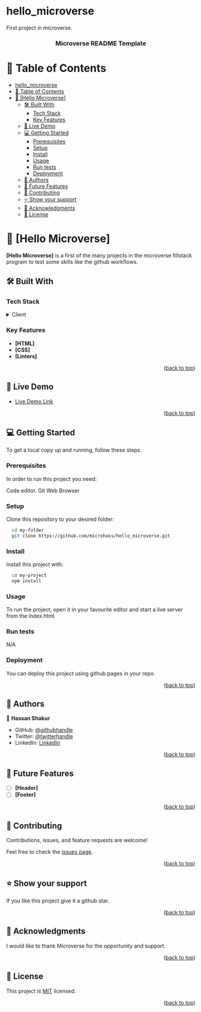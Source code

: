 # hello_microverse

First project in microverse.

<a name="readme-top"></a>

<div align="center">

  <h3><b>Microverse README Template</b></h3>

</div>

# 📗 Table of Contents

- [hello\_microverse](#hello_microverse)
- [📗 Table of Contents](#-table-of-contents)
- [📖 \[Hello Microverse\] ](#-hello-microverse-)
  - [🛠 Built With ](#-built-with-)
    - [Tech Stack ](#tech-stack-)
    - [Key Features ](#key-features-)
  - [🚀 Live Demo ](#-live-demo-)
  - [💻 Getting Started ](#-getting-started-)
    - [Prerequisites](#prerequisites)
    - [Setup](#setup)
    - [Install](#install)
    - [Usage](#usage)
    - [Run tests](#run-tests)
    - [Deployment](#deployment)
  - [👥 Authors ](#-authors-)
  - [🔭 Future Features ](#-future-features-)
  - [🤝 Contributing ](#-contributing-)
  - [⭐️ Show your support ](#️-show-your-support-)
  - [🙏 Acknowledgments ](#-acknowledgments-)
  - [📝 License ](#-license-)

<!-- PROJECT DESCRIPTION -->

# 📖 [Hello Microverse] <a name="about-project"></a>

**[Hello Microverse]** is a first of the many projects in the microverse fillstack program to test some skills like the github workflows.

## 🛠 Built With <a name="built-with"></a>

### Tech Stack <a name="tech-stack"></a>

<details>
  <summary>Client</summary>
  <ul>
    <li><a href="#">HTML</a></li>
    <li><a href="#">CSS</a></li>
    <li><a href="#">Linters</a></li>
  </ul>
</details>

### Key Features <a name="key-features"></a>

- **[HTML]**
- **[CSS]**
- **[Linters]**

<p align="right">(<a href="#readme-top">back to top</a>)</p>

<!-- LIVE DEMO -->

## 🚀 Live Demo <a name="live-demo"></a>

- [Live Demo Link](https://microhass.github.io/hello_microverse/)

<p align="right">(<a href="#readme-top">back to top</a>)</p>

<!-- GETTING STARTED -->

## 💻 Getting Started <a name="getting-started"></a>

To get a local copy up and running, follow these steps.

### Prerequisites

In order to run this project you need:

Code editor.
Git
Web Browser

### Setup

Clone this repository to your desired folder:

```sh
  cd my-folder
  git clone https://github.com/microhass/hello_microverse.git
```

### Install

Install this project with:

```sh
  cd my-project
  npm install
```

### Usage

To run the project, open it in your favourite editor and start a live server from the index.html

### Run tests

N/A

### Deployment

You can deploy this project using github pages in your repo.

<p align="right">(<a href="#readme-top">back to top</a>)</p>

<!-- AUTHORS -->

## 👥 Authors <a name="authors"></a>

👤 **Hassan Shakur**

- GitHub: [@githubhandle](https://github.com/hassanShakur)
- Twitter: [@twitterhandle](https://twitter.com/HassShakur)
- LinkedIn: [LinkedIn](https://www.linkedin.com/in/hassan-shakur-4283ab232/)

<p align="right">(<a href="#readme-top">back to top</a>)</p>

<!-- FUTURE FEATURES -->

## 🔭 Future Features <a name="future-features"></a>

- [ ] **[Header]**
- [ ] **[Footer]**

<p align="right">(<a href="#readme-top">back to top</a>)</p>

<!-- CONTRIBUTING -->

## 🤝 Contributing <a name="contributing"></a>

Contributions, issues, and feature requests are welcome!

Feel free to check the [issues page](../../issues/).

<p align="right">(<a href="#readme-top">back to top</a>)</p>

<!-- SUPPORT -->

## ⭐️ Show your support <a name="support"></a>

If you like this project give it a github star.

<p align="right">(<a href="#readme-top">back to top</a>)</p>

<!-- ACKNOWLEDGEMENTS -->

## 🙏 Acknowledgments <a name="acknowledgements"></a>

I would like to thank Microverse for the opportunity and support.

<p align="right">(<a href="#readme-top">back to top</a>)</p>

<!-- LICENSE -->

## 📝 License <a name="license"></a>

This project is [MIT](./LICENSE) licensed.

<p align="right">(<a href="#readme-top">back to top</a>)</p>
